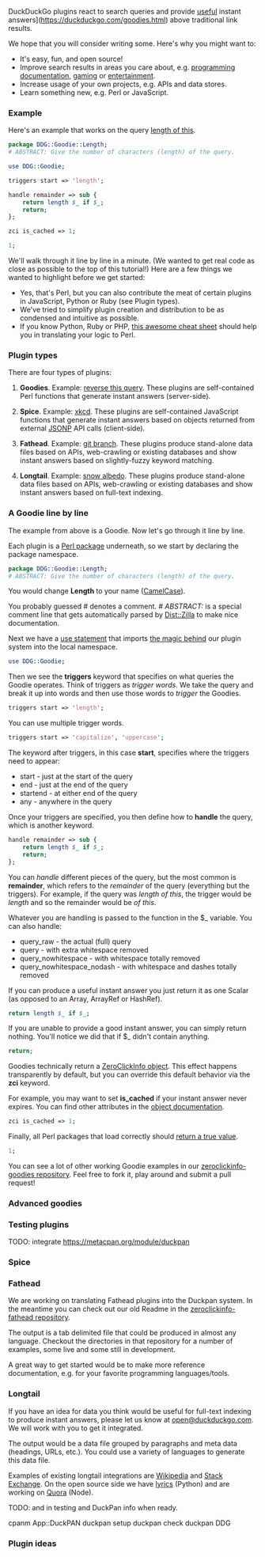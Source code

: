 DuckDuckGo plugins react to search queries and provide [useful](http://duckduckgo.com/?q=area+of+china) instant answers](https://duckduckgo.com/goodies.html) above traditional link results. 

We hope that you will consider writing some. Here's why you might want to:

* It's easy, fun, and open source!
* Improve search results in areas you care about, e.g. [programming documentation](https://duckduckgo.com/?q=perl+split), [gaming](https://duckduckgo.com/?q=roll+3d12+%2B+4) or [entertainment](https://duckduckgo.com/?q=xkcd).
* Increase usage of your own projects, e.g. APIs and data stores.
* Learn something new, e.g. Perl or JavaScript.

### Example

Here's an example that works on the query [length of this](https://duckduckgo.com/?q=length+of+this).

```perl
package DDG::Goodie::Length;
# ABSTRACT: Give the number of characters (length) of the query.

use DDG::Goodie;

triggers start => 'length';

handle remainder => sub {
    return length $_ if $_;
    return;
};

zci is_cached => 1;

1;
```

We'll walk through it line by line in a minute. (We wanted to get real code as close as possible to the top of this tutorial!) Here are a few things we wanted to highlight before we get started:

* Yes, that's Perl, but you can also contribute the meat of certain plugins in JavaScript, Python or Ruby (see Plugin types).
* We've tried to simplify plugin creation and distribution to be as condensed and intuitive as possible.
* If you know Python, Ruby or PHP, [this awesome cheat sheet](http://hyperpolyglot.org/scripting) should help you in translating your logic to Perl.

### Plugin types

There are four types of plugins:

1. **Goodies**. Example: [reverse this query](https://duckduckgo.com/?q=reverse+this+query). These plugins are self-contained Perl functions that generate instant answers (server-side).

2. **Spice**. Example: [xkcd](https://duckduckgo.com/?q=xkcd). These plugins are self-contained JavaScript functions that generate instant answers based on objects returned from external [JSONP](https://duckduckgo.com/?q=jsonp) API calls (client-side).

3. **Fathead**. Example: [git branch](https://duckduckgo.com/?q=git+branch). These plugins produce stand-alone data files based on APIs, web-crawling or existing databases and show instant answers based on slightly-fuzzy keyword matching.

4. **Longtail**. Example: [snow albedo](https://duckduckgo.com/?q=snow+albedo). These plugins produce stand-alone data files based on APIs, web-crawling or existing databases and show instant answers based on full-text indexing.

### A Goodie line by line

The example from above is a Goodie. Now let's go through it line by line.

Each plugin is a [Perl package](https://duckduckgo.com/?q=perl+package) underneath, so we start by declaring the package namespace.

```perl
package DDG::Goodie::Length;
# ABSTRACT: Give the number of characters (length) of the query.
```

You would change **Length** to your name ([CamelCase](https://duckduckgo.com/?q=camelcase)). 

You probably guessed # denotes a comment. _# ABSTRACT:_ is a special comment line that gets automatically parsed by [Dist::Zilla](https://metacpan.org/module/Dist::Zilla) to make nice documentation.

Next we have a [use statement](https://duckduckgo.com/?q=perl+use) that imports [the magic behind](https://github.com/duckduckgo/duckduckgo/tree/master/lib/DDG) our plugin system into the local namespace.

```perl
use DDG::Goodie;
```

Then we see the **triggers** keyword that specifies on what queries the Goodie operates. Think of triggers as _trigger words_. We take the query and break it up into words and then use those words to _trigger_ the Goodies. 

```perl
triggers start => 'length';
```

You can use multiple trigger words.

```perl
triggers start => 'capitalize', 'uppercase';
```

The keyword after triggers, in this case **start**, specifies where the triggers need to appear:

* start - just at the start of the query
* end - just at the end of the query
* startend - at either end of the query
* any - anywhere in the query

Once your triggers are specified, you then define how to **handle** the query, which is another keyword. 

```perl
handle remainder => sub {
    return length $_ if $_;
    return;
};
```

You can _handle_ different pieces of the query, but the most common is **remainder**, which refers to the _remainder_ of the query (everything but the triggers). For example, if the query was _length of this_, the trigger would be _length_ and so the remainder would be _of this_. 

Whatever you are handling is passed to the function in the $_ variable. You can also handle:

* query_raw - the actual (full) query
* query - with extra whitespace removed
* query_nowhitespace - with whitespace totally removed
* query_nowhitespace_nodash - with whitespace and dashes totally removed

If you can produce a useful instant answer you just return it as one Scalar (as opposed to an Array, ArrayRef or HashRef). 

```perl
return length $_ if $_;
```

If you are unable to provide a good instant answer, you can simply return nothing. You'll notice we did that if $_ didn't contain anything.

```perl
return;
```

Goodies technically return a [ZeroClickInfo object](https://metacpan.org/module/WWW::DuckDuckGo::ZeroClickInfo). This effect happens transparently by default, but you can override this default behavior via the **zci** keyword.

For example, you may want to set **is_cached** if your instant answer never expires. You can find other attributes in the [object documentation](https://metacpan.org/module/WWW::DuckDuckGo::ZeroClickInfo).

```perl
zci is_cached => 1;
```


Finally, all Perl packages that load correctly should [return a true value](http://stackoverflow.com/questions/5293246/why-the-1-at-the-end-of-each-perl-package).

```perl
1;
```

You can see a lot of other working Goodie examples in our [zeroclickinfo-goodies repository](https://github.com/duckduckgo/zeroclickinfo-goodies/tree/master/lib/DDG/Goodie). Feel free to fork it, play around and submit a pull request!

### Advanced goodies

### Testing plugins
TODO: integrate https://metacpan.org/module/duckpan

### Spice

### Fathead

We are working on translating Fathead plugins into the Duckpan system. In the meantime you can check out our old Readme in the [zeroclickinfo-fathead repository](https://github.com/duckduckgo/zeroclickinfo-fathead).

The output is a tab delimited file that could be produced in almost any language. Checkout the directories in that repository for a number of examples, some live and some still in development.

A great way to get started would be to make more reference documentation, e.g. for your favorite programming languages/tools.

### Longtail

If you have an idea for data you think would be useful for full-text indexing to produce instant answers, please let us know at open@duckduckgo.com. We will work with you to get it integrated.

The output would be a data file grouped by paragraphs and meta data (headings, URLs, etc.). You could use a variety of languages to generate this data file.

Examples of existing longtail integrations are [Wikipedia](https://duckduckgo.com/?q=snow+albedo) and [Stack Exchange](https://duckduckgo.com/?q=nginx%20lighttpd&ky=-1). On the open source side we have [lyrics](https://github.com/duckduckgo/lyrics) (Python) and are working on [Quora](https://github.com/duckduckgo/zeroclickinfo-longtail/tree/master/quora-crawler) (Node).


TODO: and in testing and DuckPan info when ready.

cpanm App::DuckPAN
duckpan setup
duckpan check
duckpan DDG

### Plugin ideas